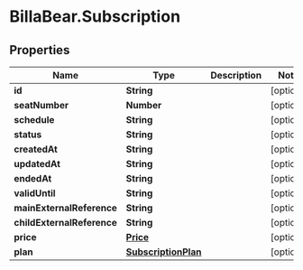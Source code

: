 # BillaBear.Subscription

## Properties
Name | Type | Description | Notes
------------ | ------------- | ------------- | -------------
**id** | **String** |  | [optional] 
**seatNumber** | **Number** |  | [optional] 
**schedule** | **String** |  | [optional] 
**status** | **String** |  | [optional] 
**createdAt** | **String** |  | [optional] 
**updatedAt** | **String** |  | [optional] 
**endedAt** | **String** |  | [optional] 
**validUntil** | **String** |  | [optional] 
**mainExternalReference** | **String** |  | [optional] 
**childExternalReference** | **String** |  | [optional] 
**price** | [**Price**](Price.md) |  | [optional] 
**plan** | [**SubscriptionPlan**](SubscriptionPlan.md) |  | [optional] 

